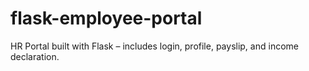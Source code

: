# flask-employee-portal
HR Portal built with Flask – includes login, profile, payslip, and income declaration.
